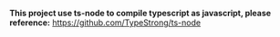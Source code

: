 **This project use ts-node to compile typescript as javascript, please reference:**
https://github.com/TypeStrong/ts-node

